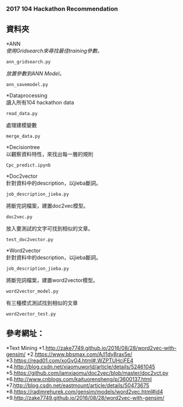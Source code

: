 ### 2017 104 Hackathon Recommendation
## 資料夾
*ANN<br />
*使用Gridsearch來尋找最佳training參數。*
```
ann_gridsearch.py
```
*放置參數到ANN Model。*
```
ann_savemodel.py
```
*Dataprocessing<br />
讀入所有104 hackathon data
```
read_data.py
```
處理建模變數
```
merge_data.py
```
*Decisiontree<br />
以觀察資料特性，來找出每一層的規則
```
Cpc_predict.ipynb
```
*Doc2vector<br />
針對資料中的description，以jieba斷詞。
```
job_description_jieba.py
```
將斷完詞檔案，建置doc2vec模型。
```
doc2vec.py
```
放入要測試的文字可找到相似的文章。
```
test_doc2vector.py
```
*Word2vector<br />
針對資料中的description，以jieba斷詞。
```
job_description_jieba.py
```
將斷完詞檔案，建置word2vector模型。
```
word2vector_model.py
```
有三種模式測試找到相似的文章
```
word2vector_test.py
```
## 參考網址：
*Text Mining
*1.http://zake7749.github.io/2016/08/28/word2vec-with-gensim/
*2.https://www.bbsmax.com/A/l1dy8rax5e/
*3.https://read01.com/xoGyG4.html#.WZPTUHcjFE4
*4.http://blog.csdn.net/xiaomuworld/article/details/52461045
*5.https://github.com/iamxiaomu/doc2vec/blob/master/doc2vct.py
*6.http://www.cnblogs.com/kaituorensheng/p/3600137.html
*7.http://blog.csdn.net/eastmount/article/details/50473675
*8.https://radimrehurek.com/gensim/models/word2vec.html#id4
*9.http://zake7749.github.io/2016/08/28/word2vec-with-gensim/

